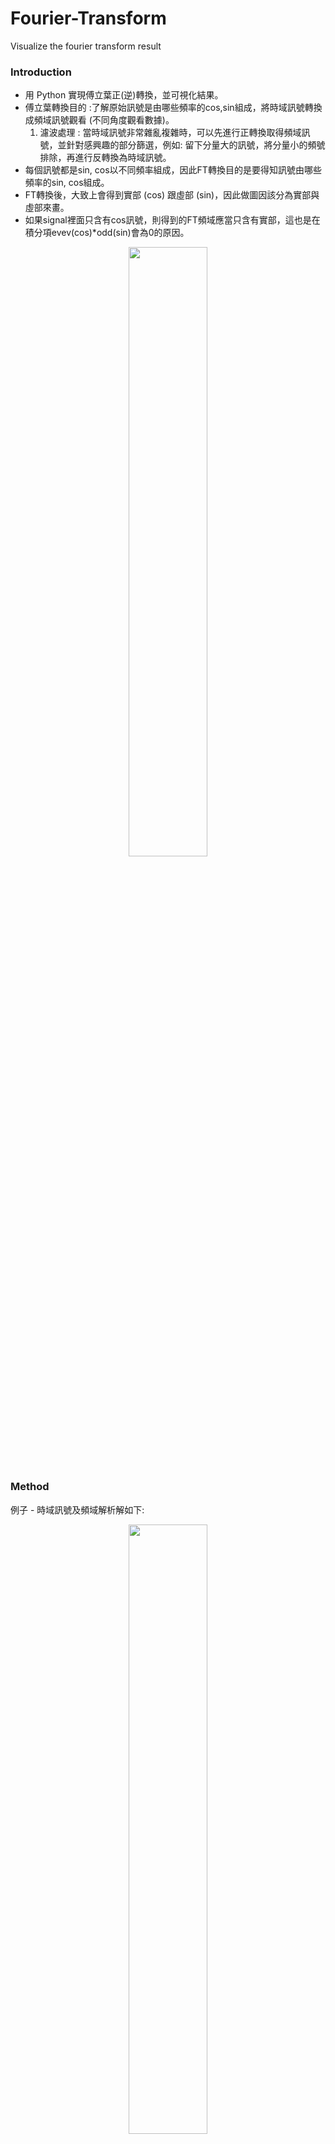 # Fourier-Transform
Visualize the fourier transform result

### Introduction

* 用 Python 實現傅立葉正(逆)轉換，並可視化結果。
* 傅立葉轉換目的 :了解原始訊號是由哪些頻率的cos,sin組成，將時域訊號轉換成頻域訊號觀看 (不同角度觀看數據)。
  1. 濾波處理 : 當時域訊號非常雜亂複雜時，可以先進行正轉換取得頻域訊號，並針對感興趣的部分篩選，例如: 留下分量大的訊號，將分量小的頻號排除，再進行反轉換為時域訊號。
* 每個訊號都是sin, cos以不同頻率組成，因此FT轉換目的是要得知訊號由哪些頻率的sin, cos組成。
* FT轉換後，大致上會得到實部 (cos) 跟虛部 (sin)，因此做圖因該分為實部與虛部來畫。
* 如果signal裡面只含有cos訊號，則得到的FT頻域應當只含有實部，這也是在積分項evev(cos)*odd(sin)會為0的原因。

<p align="center">
<image SRC="https://user-images.githubusercontent.com/63782903/178134956-92ebace4-87ab-49cf-95be-2b5e27294c23.png" width=50%/>

### Method

例子 - 時域訊號及頻域解析解如下:
<p align="center">
<image src="https://user-images.githubusercontent.com/63782903/178135616-c7633824-f789-456a-ae71-28b9a9242565.png" width=50%/>


正轉換與逆轉換流程如下 (h為時域訊號；H為頻域訊號) :

<p align="center">
<image src="https://user-images.githubusercontent.com/63782903/178134447-04ee0eb7-9d92-4fac-8e15-51f91a8db4b2.png" width=50%/>

### Function

* DFT

### Results

針對時域訊號進行不同採樣數量 (N=16, N=32, N=128)，並以不同採樣數量得數據進行正轉換，結果如下 :
(時域訊號中的紅色點，為採樣點)

可以發現 N=16 的轉換結果較為不同 (與解析解不同)，主要是採樣點不足 (dt > 0.5) 導致 **映頻效應(Aliasing)**

<p align="center">
<image SRC="https://user-images.githubusercontent.com/63782903/178135213-1c4f6f25-38da-4927-a7b3-9d600c20efab.png" WIDTH=50%/>

<p align="center">
<image src="https://user-images.githubusercontent.com/63782903/178135316-912ea526-c3fa-48e5-866f-b0be944456da.png" width=50%/>

逆轉換結果如下 : 
<p align="center">
<image SRC="https://user-images.githubusercontent.com/63782903/178135427-0f64184a-33e1-4411-b0ae-375295f5b477.png" WIDTH=50%/>

### Conclusion

* 採樣頻率(fs)需大於等於訊號最大頻率的2倍，才能建立完整訊號
* fs = 1/dt = N/T
* 例子中的訊號其最大頻率為 1，因此 fs 需大於等於 24
* 當 N = 16 時，不滿足條件，因此發生映頻效應
* fs 太小將無法抓取高頻訊號 ! 會將高頻訊號誤認為低頻訊號






